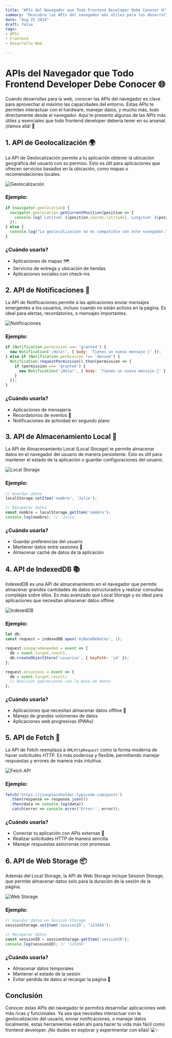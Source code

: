 ```yaml
---
title: "APIs del Navegador que Todo Frontend Developer Debe Conocer 🌐"
summary: "Descubre las APIs del navegador más útiles para los desarrolladores web frontend y cómo pueden mejorar tus proyectos."
date: "Aug 25 2024"
draft: false
tags:
- APIs
- Frontend
- Desarrollo Web

---
```


# APIs del Navegador que Todo Frontend Developer Debe Conocer 🌐

Cuando desarrollas para la web, conocer las APIs del navegador es clave para aprovechar al máximo las capacidades del entorno. Estas APIs te permiten interactuar con el hardware, manejar datos, y mucho más, todo directamente desde el navegador. Aquí te presento algunas de las APIs más útiles y esenciales que todo frontend developer debería tener en su arsenal. ¡Vamos allá! 🚀

## 1. **API de Geolocalización 🌍**

La API de Geolocalización permite a tu aplicación obtener la ubicación geográfica del usuario con su permiso. Esto es útil para aplicaciones que ofrecen servicios basados en la ubicación, como mapas o recomendaciones locales.

![Geolocalización](https://upload.wikimedia.org/wikipedia/commons/thumb/8/88/Geolocation.svg/200px-Geolocation.svg.png)

### Ejemplo:
```javascript
if (navigator.geolocation) {
  navigator.geolocation.getCurrentPosition(position => {
    console.log(`Latitud: ${position.coords.latitude}, Longitud: ${position.coords.longitude}`);
  });
} else {
  console.log("La geolocalización no es compatible con este navegador.");
}
```

### ¿Cuándo usarla?
- Aplicaciones de mapas 🗺️
- Servicios de entrega y ubicación de tiendas
- Aplicaciones sociales con check-ins

## 2. **API de Notificaciones 🔔**

La API de Notificaciones permite a las aplicaciones enviar mensajes emergentes a los usuarios, incluso cuando no están activos en la página. Es ideal para alertas, recordatorios, o mensajes importantes.

![Notificaciones](https://developer.mozilla.org/en-US/docs/Web/API/Notifications_API/sendNotification.png)

### Ejemplo:
```javascript
if (Notification.permission === 'granted') {
  new Notification('¡Hola!', { body: 'Tienes un nuevo mensaje 📩' });
} else if (Notification.permission !== 'denied') {
  Notification.requestPermission().then(permission => {
    if (permission === 'granted') {
      new Notification('¡Hola!', { body: 'Tienes un nuevo mensaje 📩' });
    }
  });
}
```

### ¿Cuándo usarla?
- Aplicaciones de mensajería
- Recordatorios de eventos 📅
- Notificaciones de actividad en segundo plano

## 3. **API de Almacenamiento Local 💾**

La API de Almacenamiento Local (Local Storage) te permite almacenar datos en el navegador del usuario de manera persistente. Esto es útil para mantener el estado de la aplicación o guardar configuraciones del usuario.

![Local Storage](https://www.w3schools.com/html/img_local_storage.png)

### Ejemplo:
```javascript
// Guardar datos
localStorage.setItem('nombre', 'Julio');

// Recuperar datos
const nombre = localStorage.getItem('nombre');
console.log(nombre); // 'Julio'
```

### ¿Cuándo usarla?
- Guardar preferencias del usuario
- Mantener datos entre sesiones 🔄
- Almacenar caché de datos de la aplicación

## 4. **API de IndexedDB 📚**

IndexedDB es una API de almacenamiento en el navegador que permite almacenar grandes cantidades de datos estructurados y realizar consultas complejas sobre ellos. Es más avanzado que Local Storage y es ideal para aplicaciones que necesitan almacenar datos offline.

![IndexedDB](https://upload.wikimedia.org/wikipedia/commons/thumb/c/cd/Indexeddb_logo.png/200px-Indexeddb_logo.png)

### Ejemplo:
```javascript
let db;
const request = indexedDB.open('miBaseDeDatos', 1);

request.onupgradeneeded = event => {
  db = event.target.result;
  db.createObjectStore('usuarios', { keyPath: 'id' });
};

request.onsuccess = event => {
  db = event.target.result;
  // Realizar operaciones con la base de datos
};
```

### ¿Cuándo usarla?
- Aplicaciones que necesitan almacenar datos offline 📶
- Manejo de grandes volúmenes de datos
- Aplicaciones web progresivas (PWAs)

## 5. **API de Fetch 📨**

La API de Fetch reemplaza a `XMLHttpRequest` como la forma moderna de hacer solicitudes HTTP. Es más poderosa y flexible, permitiendo manejar respuestas y errores de manera más intuitiva.

![Fetch API](https://upload.wikimedia.org/wikipedia/commons/thumb/e/e2/HTTP_logo.svg/200px-HTTP_logo.svg.png)

### Ejemplo:
```javascript
fetch('https://jsonplaceholder.typicode.com/posts')
  .then(response => response.json())
  .then(data => console.log(data))
  .catch(error => console.error('Error:', error));
```

### ¿Cuándo usarla?
- Conectar tu aplicación con APIs externas 🔗
- Realizar solicitudes HTTP de manera sencilla
- Manejar respuestas asíncronas con promesas

## 6. **API de Web Storage 📦**

Además del Local Storage, la API de Web Storage incluye Session Storage, que permite almacenar datos solo para la duración de la sesión de la página.

![Web Storage](https://www.w3schools.com/html/img_webstorage.png)

### Ejemplo:
```javascript
// Guardar datos en Session Storage
sessionStorage.setItem('sessionID', '123456');

// Recuperar datos
const sessionID = sessionStorage.getItem('sessionID');
console.log(sessionID); // '123456'
```

### ¿Cuándo usarla?
- Almacenar datos temporales
- Mantener el estado de la sesión
- Evitar pérdida de datos al recargar la página 🔄

## Conclusión

Conocer estas APIs del navegador te permitirá desarrollar aplicaciones web más ricas y funcionales. Ya sea que necesites interactuar con la geolocalización del usuario, enviar notificaciones, o manejar datos localmente, estas herramientas están ahí para hacer tu vida más fácil como frontend developer. ¡No dudes en explorar y experimentar con ellas! 💻✨

```

